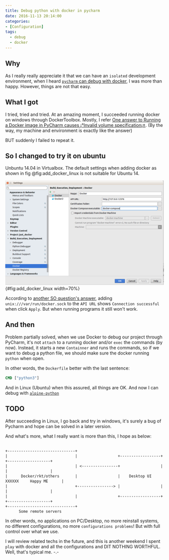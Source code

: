 ```yaml
---
title: Debug python with docker in pycharm
date: 2016-11-13 20:14:00
categories:
- [Configuration]
tags:
  - debug 
  - docker
---
```


## Why

As I really really appreciate it that we can have an `isolated` development environment, when I heard [`pycharm` can debug with docker](https://blog.jetbrains.com/pycharm/2015/10/announcing-pycharm-5-eap-143-165-docker-integration/), I was more than happy. However, things are not that easy.

<!-- more -->

## What I got

I tried, tried and tried. At an amazing moment, I succeeded running docker on windows through DockerToolbox. Mostly, I refer [One answer to Running a Docker image in PyCharm causes ¡°Invalid volume specification¡±](http://stackoverflow.com/a/39968174/7067150). (By the way, my machine and environment is exactly like the answer)

BUT suddenly I failed to repeat it.

## So I changed to try it on ubuntu

Unbuntu 14.04 in Virtualbox. The default settings when adding docker as shown in fig @fig:add_docker_linux is not suitable for Ubuntu 14.

![add_docker_linux screenshot](pics/add_docker_linux.png){#fig:add_docker_linux width=70%}


According to [another SO question's answer](http://stackoverflow.com/a/39971120/7067150), adding `unix:///var/run/docker.sock` to the `API URL` shows `Connection successful` when click `Apply`. But when running programs it still won't work.


## And then

Problem partially solved, when we use Docker to debug our project through PyCharm, it's not `attach` to a running docker and/or `exec` the commands (by now). Instead, it starts a new `Containner` and runs the commands, so if we want to debug a python file, we should make sure the docker running `python` when open. 

In other words, the `Dockerfile` better with the last sentence:

``` Dockerfile
CMD ["python3"]
```

And in Linux (Ubuntu) when this assured, all things are OK. And now I can debug with [`alpine-python`](https://github.com/Tsutomu-KKE/alpine-python/blob/master/jupyter/Dockerfile)

## TODO

After succeeding in Linux, I go back and try in windows, it's surely a bug of Pycharm and hope can be solved in a later version.

And what's more, what I really want is more than this, I hope as below:

``` vi

+------------------------------+
|                              |                  +------------------+    +-------------------+
|                              | <----------------+                  |    |                   |
|      Docker/rkt/others       |                  |    Desktop UI    XXXXXX     Happy ME      |
|                              +----------------> |                  |    |                   |
|                              |                  +------------------+    +-------------------+
+------------------------------+
      Some remote servers

```

In other words, no applications on PC/Desktop, no more reinstall systems, no different configurations, no more `configurations problems`! But with full control over what we use.

I will review related techs in the future, and this is another weekend I spent `play` with docker and all the configurations and DIT NOTHING WORTHFUL. Well, that's typical me. -.-

